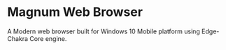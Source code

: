 # Magnum Web Browser

A Modern web browser built for Windows 10 Mobile platform using Edge-Chakra Core engine.